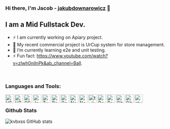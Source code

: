 ### Hi there, I'm Jacob - [jakubdownarowicz][portfolio] 👋


## I am a Mid Fullstack Dev.
- ⚡ I am currently working on Apiary project.
- 🎉 My recent commercial project is UrCup system for store management.
- 🌱 I’m currently learning e2e and unit testing.
- ⚡ Fun fact: https://www.youtube.com/watch?v=zIwh0njInPk&ab_channel=Ball.

<br />


### Languages and Tools:

<img align="left" alt="VS Code" width="26px" src="https://upload.wikimedia.org/wikipedia/commons/thumb/9/9a/Visual_Studio_Code_1.35_icon.svg/1200px-Visual_Studio_Code_1.35_icon.svg.png"/>
<img align="left" alt="HTML5" width="26px" src="https://upload.wikimedia.org/wikipedia/commons/thumb/6/61/HTML5_logo_and_wordmark.svg/800px-HTML5_logo_and_wordmark.svg.png"/>
<img align="left" alt="CSS3" width="26px" src="https://upload.wikimedia.org/wikipedia/commons/thumb/d/d5/CSS3_logo_and_wordmark.svg/340px-CSS3_logo_and_wordmark.svg.png"/>
<img align="left" alt="JavaScript" width="26px" src="https://upload.wikimedia.org/wikipedia/commons/thumb/9/99/Unofficial_JavaScript_logo_2.svg/1200px-Unofficial_JavaScript_logo_2.svg.png"/>
<img align="left" alt="TypeScript" width="26px"
src="https://upload.wikimedia.org/wikipedia/commons/thumb/4/4c/Typescript_logo_2020.svg/1200px-Typescript_logo_2020.svg.png" />
<img align="left" alt="React" width="26px" src="https://upload.wikimedia.org/wikipedia/commons/thumb/a/a7/React-icon.svg/2300px-React-icon.svg.png"/>
<img align="left" alt="Gatsby" width="26px" src="https://camo.githubusercontent.com/85a3f21551aec9137fd7627cd9b4ce0f7cf844ab80f26e7f091cc3c39d117e2a/68747470733a2f2f63646e2e6a7364656c6976722e6e65742f67682f64657669636f6e732f64657669636f6e2f69636f6e732f6761747362792f6761747362792d6f726967696e616c2e737667"/>
<img align="left" alt="NestJS" width="26px" src="https://docs.nestjs.com/assets/logo-small.svg"/>
<img align="left" alt="NodeJS" width="26px" src="https://images.g2crowd.com/uploads/product/image/large_detail/large_detail_f0b606abb6d19089febc9faeeba5bc05/nodejs-development-services.png"/>
<img align="left" alt="tailwindcss" width="26px" src="https://www.drupal.org/files/project-images/screenshot_361.png"/>
<img align="left" alt="Docker" width="26px" src="https://images.crunchbase.com/image/upload/c_lpad,f_auto,q_auto:eco,dpr_1/ywjqppks5ffcnbfjuttq"/>
<img align="left" alt="Redux" width="26px" src="https://cdn-images-1.medium.com/max/480/1*2YG993b8WrHwvmAe7WckAA.png"/>
<img align="left" alt="Git" width="26px" src="https://camo.githubusercontent.com/dc9e7e657b4cd5ba7d819d1a9ce61434bd0ddbb94287d7476b186bd783b62279/68747470733a2f2f63646e2e6a7364656c6976722e6e65742f67682f64657669636f6e732f64657669636f6e2f69636f6e732f6769742f6769742d6f726967696e616c2e737667" />
<img align="left" alt="Github" width="26px" src="https://user-images.githubusercontent.com/3369400/139447912-e0f43f33-6d9f-45f8-be46-2df5bbc91289.png" />
<img align="left" alt="styled-components" width="26px" src="https://raw.githubusercontent.com/styled-components/brand/master/styled-components.png" />

<br />


### Github Stats
![kvbxss GitHub stats](https://github-readme-stats.vercel.app/api?username=kvbxss)


[portfolio]: https://downarovicz.tech

